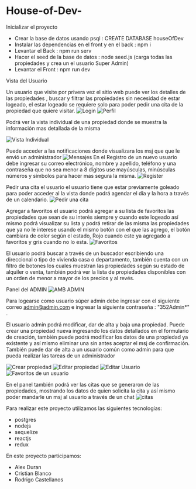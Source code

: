 # House-of-Dev-

Inicializar el proyecto

- Crear la base de datos usando psql : CREATE DATABASE houseOfDev
- Instalar las dependencias en el front y en el back : npm i
- Levantar el Back : npm run serv
- Hacer el seed de la base de datos : node seed.js (carga todas las propiedades y crea un el usuario Super Admin)
- Levantar el Front : npm run dev

Vista del Usuario

Un usuario que visite por privera vez el sitio web puede ver los detalles de las propiedades , buscar y filtrar las propiedades sin necesidad de estar logeado, el estar logeado se requiere solo para poder pedir una cita de la propiedad que quiere visitar.
![Login](https://i.postimg.cc/fLXB3ydK/Captura-desde-2023-04-13-17-59-22.png)
![Perfil](https://i.postimg.cc/CxLPvFyh/Captura-desde-2023-04-13-17-59-04.png)

Podrá ver la vista individual de una propiedad donde se muestra la información mas detallada de la misma

![Vista Individual](https://i.postimg.cc/7LjKY05h/Captura-desde-2023-04-13-17-54-50.png)

Puede acceder a las notificaciones donde visualizara los msj que que le envió un administrador
![Mensajes](https://i.postimg.cc/02vHwYcJ/Captura-desde-2023-04-13-18-03-32.png)
En el Registro de un nuevo usuario debe ingresar su correo electrónico, nombre y apellido, teléfono y una contraseña que no sea menor a 8 dígitos use mayúsculas, minúsculas números y símbolos para hacer mas segura la misma.
![Register](https://i.postimg.cc/qqTQ2rXd/Captura-desde-2023-04-13-17-58-49.png)

Pedir una cita el usuario el usuario tiene que estar previamente goleado para poder acceder al la vista donde podrá agendar el día y la hora a través de un calendario.
![Pedir una cita](https://i.postimg.cc/YSvXHbqT/Captura-desde-2023-04-13-17-59-11.png)

Agregar a favoritos el usuario podrá agregar a su lista de favoritos las propiedades que sean de su interés siempre y cuando este logeado así mismo podrá visualizar su lista y podrá retirar de las misma las propiedades que ya no le interese usando el mismo botón con el que las agrego, el botón cambiara de color según el estado, Rojo cuando este ya agregado a favoritos y gris cuando no lo esta.
![Favoritos](https://i.postimg.cc/Jz6Tv9mb/Captura-desde-2023-04-13-17-58-39.png)

El usuario podrá buscar a través de un buscador escribiendo una direccional o tipo de vivienda casa o departamento, también cuenta con un filtro de botones los cuales muestran las propiedades según su estado de alquiler o venta, también podrá ver la lista de propiedades disponibles con un orden de menor a mayor de los precios y al revés.

Panel del ADMIN
![AMB ADMIN](https://i.postimg.cc/SKPv2Hvy/Captura-desde-2023-04-13-17-59-53.png)

Para logearse como usuario súper admin debe ingresar con el siguiente correo admin@admin.com e ingresar la siguiente contraseña : "352Admin\*" .

El usuario admin podrá modificar, dar de alta y baja una propiedad. Puede crear una propiedad nueva ingresando los datos detallados en el formulario de creación, también puede podrá modificar los datos de una propiedad ya existente y así mismo eliminar una sin antes aceptar el msj de confirmación. También puede dar de alta a un usuario común como admin para que pueda realizar las tareas de un administrador

![Crear propiedad](https://i.postimg.cc/QtWnpS2c/Captura-desde-2023-04-13-18-00-41.png)
![Editar propiedad](https://i.postimg.cc/3NXSqNJR/Captura-desde-2023-04-13-18-00-31.png)
![Editar Usuario](https://i.postimg.cc/c1wbC9MS/Captura-desde-2023-04-13-18-00-16.png)
![Favoritos de un usuario](https://i.postimg.cc/SNG17nv1/Captura-desde-2023-04-13-18-00-09.png)

En el panel también podrá ver las citas que se generaron de las propiedades, mostrando los datos de quien solicita la cita y así mismo poder mandarle un msj al usuario a través de un chat
![citas](https://i.postimg.cc/25yt5CTc/Captura-desde-2023-04-13-18-02-59.png)

Para realizar este proyecto utilizamos las siguientes tecnologías:

- postgres
- nodejs
- sequelize
- reactjs
- redux

En este proyecto participamos:

- Alex Duran
- Cristian Blanco
- Rodrigo Castellanos
